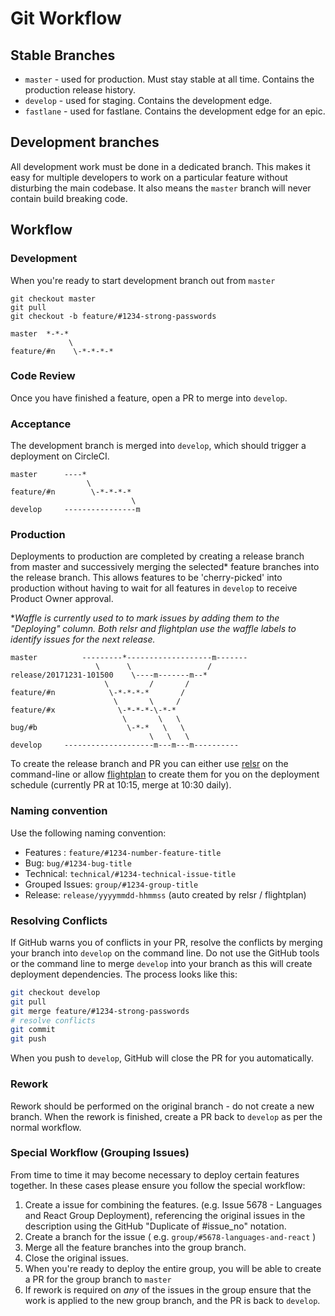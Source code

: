 # Git Workflow

## Stable Branches
- `master` - used for production. Must stay stable at all time. Contains the production release history.
- `develop` - used for staging. Contains the development edge. 
- `fastlane` - used for fastlane. Contains the development edge for an epic. 

## Development branches
All development work must be done in a dedicated branch. This 
makes it easy for multiple developers to work on a particular feature without 
disturbing the main codebase. It also means the `master` branch will never 
contain build breaking code. 

## Workflow
### Development
When you're ready to start development branch out from `master`

```
git checkout master
git pull
git checkout -b feature/#1234-strong-passwords
```

```
master  *-*-*
             \
feature/#n    \-*-*-*-*
```

### Code Review
Once you have finished a feature, open a PR to merge into `develop`.

### Acceptance
The development branch is merged into `develop`, which should trigger a deployment
on CircleCI.

```
master      ----*
                 \
feature/#n        \-*-*-*-*
                           \
develop     ----------------m
```

### Production
Deployments to production are completed by creating a release branch from master and
successively merging the selected\* feature branches into the release branch. This allows features
to be 'cherry-picked' into production without having to wait for all features in `develop`
to receive Product Owner approval. 

\**Waffle is currently used to to mark issues by adding them to the "Deploying" column. Both relsr and flightplan use the
waffle labels to identify issues for the next release.*

```
master          ---------*-------------------m-------
                   \      \                 /
release/20171231-101500    \----m-------m--*
                     \         /       /
feature/#n            \-*-*-*-*       / 
                       \       \     / 
feature/#x              \-*-*-*-\-*-* 
                         \       \   \ 
bug/#b                    \-*-*   \   \ 
                               \   \   \ 
develop     --------------------m---m---m----------
```

To create the release branch and PR you can either use [relsr](https://github.com/jcleary/relsr) on the command-line or allow [flightplan](https://flightplan.createk.io) to create
them for you on the deployment schedule (currently PR at 10:15, merge at 10:30 daily).

### Naming convention
Use the following naming convention:
- Features : `feature/#1234-number-feature-title`
- Bug: `bug/#1234-bug-title`
- Technical: `technical/#1234-technical-issue-title`
- Grouped Issues: `group/#1234-group-title`
- Release: `release/yyyymmdd-hhmmss` (auto created by relsr / flightplan)

### Resolving Conflicts
If GitHub warns you of conflicts in your PR, resolve the conflicts by merging your branch into `develop` on the command line. 
Do not use the GitHub tools or the command line to merge `develop` into your branch as this will create deployment dependencies. 
The process looks like this:
```bash
git checkout develop
git pull
git merge feature/#1234-strong-passwords
# resolve conflicts
git commit
git push
```

When you push to `develop`, GitHub will close the PR for you automatically. 

### Rework
Rework should be performed on the original branch - do not create a new branch. When the rework is finished, create a PR back to `develop` as per the normal workflow.

### Special Workflow (Grouping Issues)
From time to time it may become necessary to deploy certain features together. In these cases please ensure you follow the special workflow:

1. Create a issue for combining the features. (e.g. Issue 5678 - Languages and React Group Deployment), referencing the original issues in the description using the GitHub "Duplicate of #issue_no" notation.
1. Create a branch for the issue ( e.g. `group/#5678-languages-and-react` )
1. Merge all the feature branches into the group branch.
1. Close the original issues.
1. When you're ready to deploy the entire group, you will be able to create a PR for the group branch to `master`
1. If rework is required on *any* of the issues in the group ensure that the work is applied to the new group branch, and the PR is back to `develop`.

